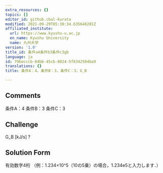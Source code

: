 ```yaml
---
extra_resources: {}
topics: []
editor_id: github.cbal-kurata
modified: 2021-09-29T05:30:34.635648201Z
affiliated_institute:
  url: https://www.kyushu-u.ac.jp
  en_name: Kyushu University
  name: 九州大学
version: '1.0'
title_id: 条件a4条件b3条件c3gb
language: ja
id: 79becccb-84bb-45cb-8024-5f8342504ba9
translations: {}
title: 条件A：4，条件B：3，条件C：3，G_B

---
```


## Comments
条件A：4
条件B：3
条件C：3

## Challenge
G_B [kJ/s] ?

## Solution Form
有効数字4桁
（例：1.234×10^5（10の5乗）の場合，1.234e5と入力します．）





